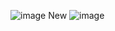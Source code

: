 ![image](https://github.com/user-attachments/assets/39421280-7a14-4b48-8acf-ed00d4a8f726)
New
![image](https://github.com/user-attachments/assets/60e6b366-1349-40dc-adad-9232de9d0cbd)
